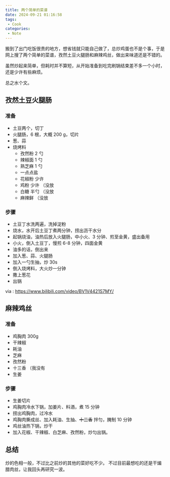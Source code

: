 ```yaml
---
title: 两个简单的菜谱
date: 2024-09-21 01:16:58
tags:
 - Cook
categories:
 - Note
---
```


搬到了出门吃饭很贵的地方，想省钱就只能自己做了，总炒鸡蛋也不是个事，于是网上搜了两个简单的菜谱，孜然土豆火腿肠和麻辣鸡丝，做出来味道还是不错的。  

虽然炒起来简单，但耗时并不算短，从开始准备到吃完刷锅结束差不多一个小时，还是少许有些麻烦。

总之水个文。
<!--more-->
## 孜然土豆火腿肠

### 准备
 - 土豆两个，切丁
 - 火腿肠，6 根，大概 200 g，切片
 - 葱、蒜
 - 烧烤料
    - 孜然粉 2 勺
    - 辣椒面 1 勺
    - 熟芝麻 1 勺
    - 一点点盐
    - 花椒粉 少许
    - 鸡粉 少许 （没放
    - 白糖 半勺 （没放
    - 麻辣鲜 （没放

### 步骤
 - 土豆丁水洗两遍，洗掉淀粉
 - 烧水，水开后土豆丁煮两分钟，捞出沥干水分
 - 起锅烧油，油热后放入火腿肠，中小火、3 分钟、煎至金黄，盛出备用
 - 小火，倒入土豆丁，慢煎 6-8 分钟，四面金黄
 - 油多的话，倒出来
 - 加入葱、蒜、火腿肠
 - 加入一勺生抽，炒 30s
 - 倒入烧烤料，大火炒一分钟
 - 撒上葱花
 - 出锅

via : https://www.bilibili.com/video/BV1V4421S7MY/

## 麻辣鸡丝
### 准备
 - 鸡胸肉 300g
 - 干辣椒
 - 耗油
 - 芝麻
 - 孜然粉
 - 十三香 （我没有
 - 生姜

### 步骤
 - 生姜切片
 - 鸡胸肉冷水下锅，加姜片、料酒，煮 15 分钟
 - 捞出鸡胸肉，过冷水
 - 鸡胸肉撕成丝、加入耗油、生抽、~~十三香~~ 拌匀，腌制 10 分钟
 - 鸡丝油热下锅，炒干
 - 加入花椒、干辣椒、白芝麻、孜然粉，炒匀出锅。

## 总结

炒的色相一般，不过比之前炒的其他的菜好吃不少。 
不过目前最想吃的还是干煸腊肉丝，让我回头再研究一波。  